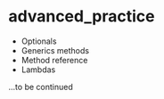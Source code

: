 # advanced_practice
- Optionals
- Generics methods
- Method reference
- Lambdas


...to be continued
